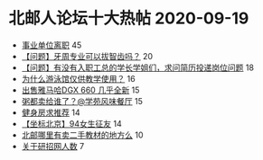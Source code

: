 # 北邮人论坛十大热帖 2020-09-19

- [事业单位离职](https://bbs.byr.cn/article/WorkLife/1153456) 45
- [【问题】牙周专业可以拔智齿吗？](https://bbs.byr.cn/article/Health/222331) 20
- [【问题】有没有入职工总的学长学姐们，求问简历投递岗位问题](https://bbs.byr.cn/article/Job/2102038) 18
- [为什么游泳馆仅供教学使用？](https://bbs.byr.cn/article/Swim/127831) 16
- [出售雅马哈DGX 660 几乎全新](https://bbs.byr.cn/article/Music/342116) 15
- [粥都卖给谁了？@学苑风味餐厅](https://bbs.byr.cn/article/Picture/3266044) 15
- [健身房求推荐](https://bbs.byr.cn/article/Talking/6226381) 14
- [【坐标北京】94女生征友](https://bbs.byr.cn/article/Friends/1971400) 14
- [北邮哪里有卖二手教材的地方么](https://bbs.byr.cn/article/AimBUPT/106477) 10
- [关于研招网人数](https://bbs.byr.cn/article/AimGraduate/1196131) 7


